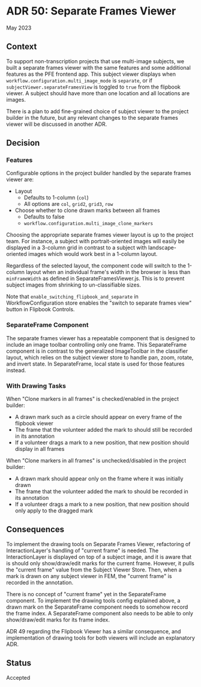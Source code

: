 # ADR 50: Separate Frames Viewer

May 2023


## Context

To support non-transcription projects that use multi-image subjects, we built a separate frames viewer with the same features and some additional features as the PFE frontend app. This subject viewer displays when `workflow.configuration.multi_image_mode` is `separate`, or if `subjectViewer.separateFramesView` is toggled to `true` from the flipbook viewer. A subject should have more than one location and all locations are images.

There is a plan to add fine-grained choice of subject viewer to the project builder in the future, but any relevant changes to the separate frames viewer will be discussed in another ADR.

## Decision

### Features

Configurable options in the project builder handled by the separate frames viewer are:
- Layout
    - Defaults to 1-column (`col`)
    - All options are `col`, `grid2`, `grid3`, `row`
- Choose whether to clone drawn marks between all frames
    - Defaults to false
    - `workflow.configuration.multi_image_clone_markers`

Choosing the appropriate separate frames viewer layout is up to the project team. For instance, a subject with portrait-oriented images will easily be displayed in a 3-column grid in contrast to a subject with landscape-oriented images which would work best in a 1-column layout.

Regardless of the selected layout, the component code will switch to the 1-column layout when an individual frame's width in the browser is less than `minFrameWidth` as defined in SeparateFramesViewer.js. This is to prevent subject images from shrinking to un-classifiable sizes.

Note that `enable_switching_flipbook_and_separate` in WorkflowConfiguration store enables the "switch to separate frames view" button in Flipbook Controls.

### SeparateFrame Component

The separate frames viewer has a repeatable component that is designed to include an image toolbar controlling only one frame. This SeparateFrame component is in contrast to the generalized ImageToolbar in the classifier layout, which relies on the subject viewer store to handle pan, zoom, rotate, and invert state. In SeparateFrame, local state is used for those features instead.

### With Drawing Tasks

When "Clone markers in all frames" is checked/enabled in the project builder:
- A drawn mark such as a circle should appear on every frame of the flipbook viewer
- The frame that the volunteer added the mark to should still be recorded in its annotation
- If a volunteer drags a mark to a new position, that new position should display in all frames

When "Clone markers in all frames" is unchecked/disabled in the project builder:
- A drawn mark should appear only on the frame where it was initially drawn
- The frame that the volunteer added the mark to should be recorded in its annotation
- If a volunteer drags a mark to a new position, that new position should only apply to the dragged mark

## Consequences

To implement the drawing tools on Separate Frames Viewer, refactoring of InteractionLayer's handling of "current frame" is needed. The InteractionLayer is displayed on top of a subject image, and it is aware that is should only show/draw/edit marks for the current frame. However, it pulls the "current frame" value from the Subject Viewer Store. Then, when a mark is drawn on any subject viewer in FEM, the "current frame" is recorded in the annotation.

There is no concept of "current frame" yet in the SeparateFrame component. To implement the drawing tools config explained above, a drawn mark on the SeparateFrame component needs to somehow record the frame index. A SeparateFrame component also needs to be able to only show/draw/edit marks for its frame index.

ADR 49 regarding the Flipbook Viewer has a similar consequence, and implementation of drawing tools for both viewers will include an explanatory ADR.


## Status
Accepted
